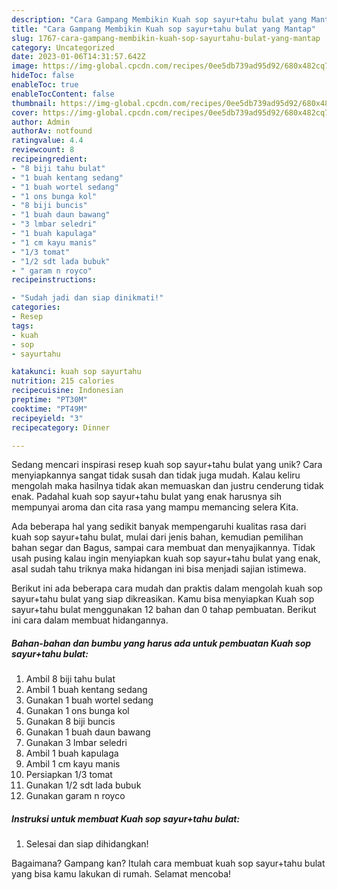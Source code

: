 ```yaml
---
description: "Cara Gampang Membikin Kuah sop sayur+tahu bulat yang Mantap"
title: "Cara Gampang Membikin Kuah sop sayur+tahu bulat yang Mantap"
slug: 1767-cara-gampang-membikin-kuah-sop-sayurtahu-bulat-yang-mantap
category: Uncategorized
date: 2023-01-06T14:31:57.642Z
image: https://img-global.cpcdn.com/recipes/0ee5db739ad95d92/680x482cq70/kuah-sop-sayurtahu-bulat-foto-resep-utama.jpg
hideToc: false
enableToc: true
enableTocContent: false
thumbnail: https://img-global.cpcdn.com/recipes/0ee5db739ad95d92/680x482cq70/kuah-sop-sayurtahu-bulat-foto-resep-utama.jpg
cover: https://img-global.cpcdn.com/recipes/0ee5db739ad95d92/680x482cq70/kuah-sop-sayurtahu-bulat-foto-resep-utama.jpg
author: Admin
authorAv: notfound
ratingvalue: 4.4
reviewcount: 8
recipeingredient:
- "8 biji tahu bulat"
- "1 buah kentang sedang"
- "1 buah wortel sedang"
- "1 ons bunga kol"
- "8 biji buncis"
- "1 buah daun bawang"
- "3 lmbar seledri"
- "1 buah kapulaga"
- "1 cm kayu manis"
- "1/3 tomat"
- "1/2 sdt lada bubuk"
- " garam n royco"
recipeinstructions:

- "Sudah jadi dan siap dinikmati!"
categories:
- Resep
tags:
- kuah
- sop
- sayurtahu

katakunci: kuah sop sayurtahu 
nutrition: 215 calories
recipecuisine: Indonesian
preptime: "PT30M"
cooktime: "PT49M"
recipeyield: "3"
recipecategory: Dinner

---
```





Sedang mencari inspirasi resep kuah sop sayur+tahu bulat yang unik? Cara menyiapkannya sangat tidak susah dan tidak juga mudah. Kalau keliru mengolah maka hasilnya tidak akan memuaskan dan justru cenderung tidak enak. Padahal kuah sop sayur+tahu bulat yang enak harusnya sih mempunyai aroma dan cita rasa yang mampu memancing selera Kita.





Ada beberapa hal yang sedikit banyak mempengaruhi kualitas rasa dari kuah sop sayur+tahu bulat, mulai dari jenis bahan, kemudian pemilihan bahan segar dan Bagus, sampai cara membuat dan menyajikannya. Tidak usah pusing kalau ingin menyiapkan kuah sop sayur+tahu bulat yang enak,      asal sudah tahu triknya maka hidangan ini bisa menjadi sajian istimewa.





















Berikut ini ada beberapa cara mudah dan praktis dalam mengolah kuah sop sayur+tahu bulat yang siap dikreasikan. Kamu bisa menyiapkan Kuah sop sayur+tahu bulat menggunakan 12 bahan dan 0 tahap pembuatan. Berikut ini cara dalam membuat hidangannya.

<!--inarticleads1-->

##### Bahan-bahan dan bumbu yang harus ada untuk pembuatan Kuah sop sayur+tahu bulat:

1. Ambil 8 biji tahu bulat
1. Ambil 1 buah kentang sedang
1. Gunakan 1 buah wortel sedang
1. Gunakan 1 ons bunga kol
1. Gunakan 8 biji buncis
1. Gunakan 1 buah daun bawang
1. Gunakan 3 lmbar seledri
1. Ambil 1 buah kapulaga
1. Ambil 1 cm kayu manis
1. Persiapkan 1/3 tomat
1. Gunakan 1/2 sdt lada bubuk
1. Gunakan  garam n royco




<!--inarticleads2-->

##### Instruksi untuk membuat Kuah sop sayur+tahu bulat:


1. Selesai dan siap dihidangkan!



Bagaimana? Gampang kan? Itulah cara membuat kuah sop sayur+tahu bulat yang bisa kamu lakukan di rumah. Selamat mencoba!
